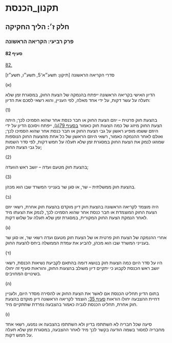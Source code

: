 # תקנון_הכנסת

## חלק ז׳: הליך החקיקה

### פרק רביעי: הקריאה הראשונה

#### סעיף 82

[82.](https://he.wikisource.org/wiki/תקנון_הכנסת#s_yp_82)

סדרי הקריאה הראשונה [תיקון: תשע״א־5, תשע״ו, תשע״ז]

(א)

הדיון
האישי בקריאה הראשונה ייפתח בהנמקה של הצעת החוק, במסגרת זמן שלא תעלה על
עשר דקות, על ידי אחד מאלה, לפי העניין, והוא רשאי לסכם את הדיון:

(1)

בהצעת חוק פרטית – יוזם הצעת החוק או חבר כנסת אחר שהוא הסמיכו לכך; היתה הצעת החוק מיזוג של כמה הצעות חוק כאמור [בסעיף 79(ג)](https://he.wikisource.org/wiki/תקנון_הכנסת#s_yp_79),
ייפתח ויסוכם הדיון על ידי היוזם ששמו מופיע ראשון על גבי הצעת החוק או
חבר כנסת אחר שהוא הסמיכו לכך; ואולם לאחר ההנמקה כאמור, רשאי היוזם הראשון
של כל אחת מהצעות החוק הנוספות שמוזגו לנמק את הצעת החוק במסגרת זמן שלא
תעלה על חמש דקות, לפי סדר השמות על גבי הצעת החוק;

(2)

בהצעת חוק מטעם ועדה – יושב ראש הוועדה;

(3)

בהצעת חוק ממשלתית – שר, או סגן שר בענייני המשרד שבו הוא מכהן.

(ב)

היה מוצמד
לקריאה הראשונה בהצעת חוק דיון מוקדם בהצעת חוק אחרת, רשאי יוזם הצעת החוק
המוצמדת או חבר כנסת אחר שהוא הסמיכו לכך, לנמק את הצעתו מיד לאחר הנמקת
הצעת החוק המקורית, במסגרת זמן שלא תעלה על שלוש דקות.

(ג)

אחרי
ההנמקה של הצעת חוק פרטית או של הצעת חוק מטעם ועדה רשאי שר, או סגן שר
בענייני המשרד שבו הוא מכהן, להביע את עמדת הממשלה ביחס להצעת החוק.

(ד)

היו על סדר
היום כמה הצעות חוק בנושא דומה בהתאם לקביעת נשיאות הכנסת, רשאי יושב ראש
הכנסת לקבוע כי יתקיים דיון משולב בהצעות החוק, והוראות סעיף זה יחולו
בשינויים המחויבים.

(ה)

בתום הדיון תחליט הכנסת אם לאשר את הצעת החוק או להסירה מסדר היום, ולעניין דחיית ההצבעה יחולו הוראות [סעיף 35](https://he.wikisource.org/wiki/תקנון_הכנסת#s_yp_35); הוצמד לקריאה הראשונה דיון מוקדם בהצעת חוק אחרת, תחליט הכנסת לגביה כאמור בהצבעה נפרדת שתתקיים מיד.

(ו)

סיעה שכל
חבריה לא השתתפו בדיון ולא השתתפו בהצבעה או נמנעו, רשאי אחד מחבריה למסור
בשמה הודעה בקשר לכך מיד לאחר ההצבעה, במסגרת זמן שלא תעלה על חמש דקות.
